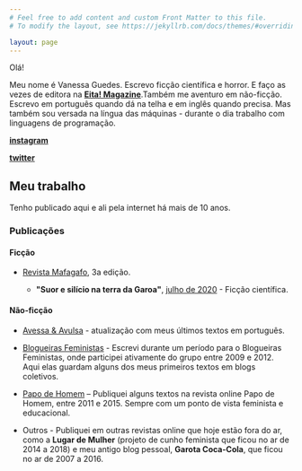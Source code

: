 ```yaml
---
# Feel free to add content and custom Front Matter to this file.
# To modify the layout, see https://jekyllrb.com/docs/themes/#overriding-theme-defaults

layout: page
---
```


Olá!

Meu nome é Vanessa Guedes. Escrevo ficção científica e horror. E faço as vezes de editora na **[Eita! Magazine](https://www.eitamagazine.com)**.Também me aventuro em não-ficção. Escrevo em português quando dá na telha e em inglês quando precisa. Mas também sou versada na língua das máquinas - durante o dia trabalho com linguagens de programação.


**[instagram](https://www.instagram.com/vanessainpixels/)**

**[twitter](https://twitter.com/vanessainpixels)**



## Meu trabalho

Tenho publicado aqui e ali pela internet há mais de 10 anos.

### Publicações

#### Ficção

* [Revista Mafagafo](https://mafagaforevista.com.br/edicao-3/), 3a edição.

  * **"Suor e silício na terra da Garoa"**, [julho de 2020](https://mafagaforevista.com.br/edicao-3-julho/) - Ficção científica. 

#### Não-ficção

* [Avessa & Avulsa](https://avessaeavulsa.com/) - atualização com meus últimos textos em português.

* [Blogueiras Feministas](https://blogueirasfeministas.com/?s=Texto+de+Nessa+Guedes) - Escrevi durante um período para o Blogueiras Feministas, onde participei ativamente do grupo entre 2009 e 2012. Aqui elas guardam alguns dos meus primeiros textos em blogs coletivos.

* [Papo de Homem](https://papodehomem.com.br/autores/vanessa-guedes/#artigos) – Publiquei alguns textos na revista online Papo de Homem, entre 2011 e 2015. Sempre com um ponto de vista feminista e educacional.

* Outros - Publiquei em outras revistas online que hoje estão fora do ar, como a **Lugar de Mulher** (projeto de cunho feminista que ficou no ar de 2014 a 2018) e meu antigo blog pessoal, **Garota Coca-Cola**, que ficou no ar de 2007 a 2016.
